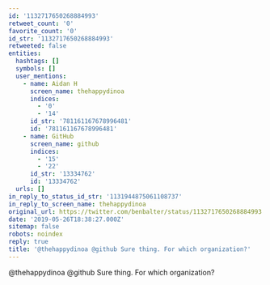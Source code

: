 ```yaml
---
id: '1132717650268884993'
retweet_count: '0'
favorite_count: '0'
id_str: '1132717650268884993'
retweeted: false
entities:
  hashtags: []
  symbols: []
  user_mentions:
    - name: Aidan H
      screen_name: thehappydinoa
      indices:
        - '0'
        - '14'
      id_str: '781161167678996481'
      id: '781161167678996481'
    - name: GitHub
      screen_name: github
      indices:
        - '15'
        - '22'
      id_str: '13334762'
      id: '13334762'
  urls: []
in_reply_to_status_id_str: '1131944875061108737'
in_reply_to_screen_name: thehappydinoa
original_url: https://twitter.com/benbalter/status/1132717650268884993
date: '2019-05-26T18:38:27.000Z'
sitemap: false
robots: noindex
reply: true
title: '@thehappydinoa @github Sure thing. For which organization?'
---
```


@thehappydinoa @github Sure thing. For which organization?
